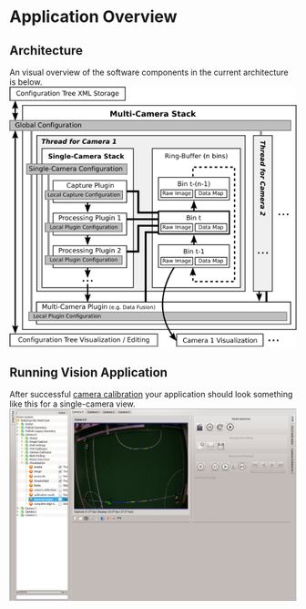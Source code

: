 # Application Overview #

## Architecture ##
An visual overview of the software components in the current architecture is below.
![images/architecture_new.png](images/architecture_new.png)

## Running Vision Application ##
After successful [camera calibration](CameraCalibration.md) your application should 
look something like this for a single-camera view.
![images/ssl-vision-complete.png](images/ssl-vision-complete.png)
